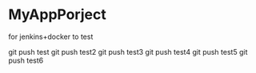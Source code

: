 # MyAppPorject
for jenkins+docker to test

git push test
git push test2
git push test3
git push test4
git push test5
git push test6